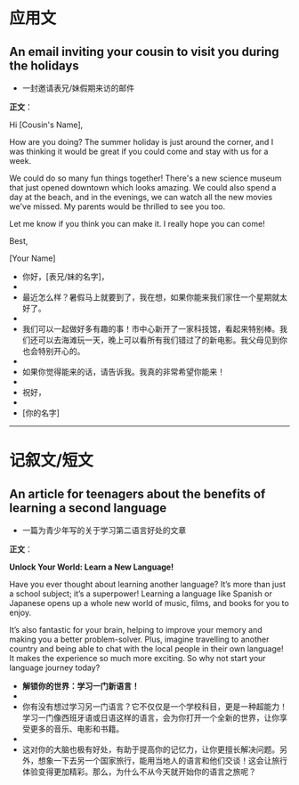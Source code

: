 # 应用文

## An email inviting your cousin to visit you during the holidays
- 一封邀请表兄/妹假期来访的邮件

**正文**：

Hi [Cousin's Name],

How are you doing? The summer holiday is just around the corner, and I was thinking it would be great if you could come and stay with us for a week.

We could do so many fun things together! There's a new science museum that just opened downtown which looks amazing. We could also spend a day at the beach, and in the evenings, we can watch all the new movies we've missed. My parents would be thrilled to see you too.

Let me know if you think you can make it. I really hope you can come!

Best,

[Your Name]

- 你好，[表兄/妹的名字]，
- 
- 最近怎么样？暑假马上就要到了，我在想，如果你能来我们家住一个星期就太好了。
- 
- 我们可以一起做好多有趣的事！市中心新开了一家科技馆，看起来特别棒。我们还可以去海滩玩一天，晚上可以看所有我们错过了的新电影。我父母见到你也会特别开心的。
- 
- 如果你觉得能来的话，请告诉我。我真的非常希望你能来！
- 
- 祝好，
- 
- [你的名字]

---

# 记叙文/短文

## An article for teenagers about the benefits of learning a second language
- 一篇为青少年写的关于学习第二语言好处的文章

**正文**：

**Unlock Your World: Learn a New Language!**

Have you ever thought about learning another language? It’s more than just a school subject; it’s a superpower! Learning a language like Spanish or Japanese opens up a whole new world of music, films, and books for you to enjoy.

It’s also fantastic for your brain, helping to improve your memory and making you a better problem-solver. Plus, imagine travelling to another country and being able to chat with the local people in their own language! It makes the experience so much more exciting. So why not start your language journey today?

- **解锁你的世界：学习一门新语言！**
- 
- 你有没有想过学习另一门语言？它不仅仅是一个学校科目，更是一种超能力！学习一门像西班牙语或日语这样的语言，会为你打开一个全新的世界，让你享受更多的音乐、电影和书籍。
- 
- 这对你的大脑也极有好处，有助于提高你的记忆力，让你更擅长解决问题。另外，想象一下去另一个国家旅行，能用当地人的语言和他们交谈！这会让旅行体验变得更加精彩。那么，为什么不从今天就开始你的语言之旅呢？
